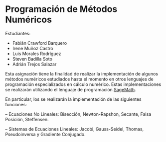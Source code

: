 # Programación de Métodos Numéricos

Estudiantes:  
- Fabián Crawford Barquero  
- Irene Muñoz Castro  
- Luis Morales Rodríguez  
- Steven Badilla Soto  
- Adrián Trejos Salazar 

Esta asignación tiene la finalidad de realizar la implementación de algunos métodos numéricos estudiados
hasta el momento en otros lenguajes de programación especializados en cálculo numérico. Estas implementaciones
se realizarán utilizando el lenguaje de programación [SageMath](https://www.sagemath.org/).

En particular, los se realizarán la implementación de las siguientes funciones:

– Ecuaciones No Lineales: Bisección, Newton-Rapshon, Secante, Falsa Posición, Steffensen.

– Sistemas de Ecuaciones Lineales: Jacobi, Gauss-Seidel, Thomas, Pseudoinversa y Gradiente Conjugado.
